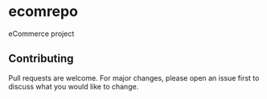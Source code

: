 # ecomrepo
eCommerce project 
## Contributing
Pull requests are welcome. For major changes, please open an issue first to discuss what you would like to change.
